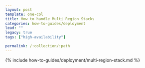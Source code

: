 ```yaml
---
layout: post
template: one-col
title: How to handle Multi Region Stacks
categories: how-to-guides/deployment
lead: ""
legacy: true
tags: ["high-availability"]

permalink: /:collection/:path
---
```

{% include how-to-guides/deployment/multi-region-stack.md %}